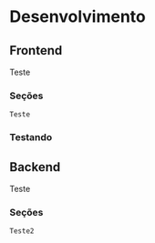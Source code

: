 # Desenvolvimento

## Frontend
Teste
### Seções
    Teste

### Testando

## Backend
Teste
### Seções
    Teste2